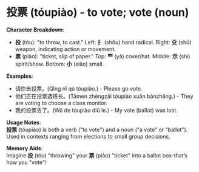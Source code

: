 # **投票 (tóupiào) - to vote; vote (noun)**

**Character Breakdown**:  
- **投** (tóu): "to throw, to cast." Left: **扌** (shǒu) hand radical. Right: **殳** (shū) weapon, indicating action or movement.  
- **票** (piào): "ticket, slip of paper." Top: **覀** (yà) cover/hat. Middle: **示** (shì) spirit/show. Bottom: **小** (xiǎo) small.

**Examples**:  
- 请你去投票。(Qǐng nǐ qù tóupiào.) - Please go vote.  
- 他们正在投票选班长。(Tāmen zhèngzài tóupiào xuǎn bānzhǎng.) - They are voting to choose a class monitor.  
- 我的投票丢了。(Wǒ de tóupiào diū le.) - My vote (ballot) was lost.

**Usage Notes**:  
**投票** (tóupiào) is both a verb ("to vote") and a noun ("a vote" or "ballot"). Used in contexts ranging from elections to small group decisions.

**Memory Aids**:  
Imagine **投** (tóu) "throwing" your **票** (piào) "ticket" into a ballot box-that’s how you "vote"!